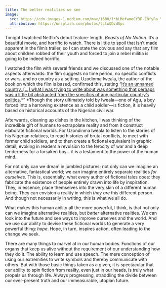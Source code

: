 ```yaml
---
title: The better realities we see
image:
  src: https://cdn-images-1.medium.com/max/1600/1*bLMefwnoCY3F-Z0fyRa_YQ.jpeg
  attribution: https://unsplash.com/photos/lLtwQDzdSpc
---
```


Tonight I watched Netflix’s debut feature-length, *Beasts of No Nation*. It’s a
beautiful movie, and horrific to watch. There is little to spoil that isn’t made
apparent in the film’s trailer, so I can state the obvious and say that any film
about children robbed of their youth and forced to join a rebel militia is going
to be indeed horrific.

I watched the film with several friends and we discussed one of the notable
aspects afterwards: the film suggests no time period, no specific conflicts or
wars, and no country as a setting. Uzodinma Iweala, the author of the book on
which the film is based, confirmed this, stating *“*[It’s an unnamed country.
[…] what I was trying to write about was something that perhaps was a little bit
abstracted from the specifics of any particular country’s
politics.](http://venturesafrica.com/exclusive-interview-with-uzodinma-iweala-author-beasts-of-no-nation/)*”
*Though the story ultimately told by Iweala—one of Agu, a boy forced into a
harrowing existence as a child soldier—is fiction, it is heavily based on
historical accounts of the Nigerian civil war.

Afterwards, cleaning up dishes in the kitchen, I was thinking of the incredible
gift of humans to extrapolate reality and from it construct elaborate fictional
worlds. For Uzondinma Iweala to listen to the stories of his Nigerian relatives,
to read histories of brutal conflicts, to meet with former child soldiers, and
to then create a fictional equivalent in graphic detail, evoking in readers a
revulsion to the ferocity of war and a deep tenderness for a forsaken boy… it is
a testament to the power of the human mind.

For not only can we dream in jumbled pictures; not only can we imagine an
alternative, fantastical world; we can imagine entirely separate realities *for
ourselves*. This is, essentially, what every author of fictional tales does:
they fabricate the existence of people entirely drawn into life by inspiration.
They, in essence, place themselves into the very skin of a different human
being. They can envision a reality in which *they are* this different person.
And though not necessarily in writing, this is what we all do.

What makes this human ability all the more powerful, I think, is that not only
can we imagine alternative realities, but *better* alternative realities. We can
look into the future and see ways to improve ourselves and the world. And we use
our ability to devise these fictional worlds to generate a very powerful thing:
*hope*. Hope, in turn, inspires action, often leading to the change we seek.

There are many things to marvel at in our human bodies. Functions of our organs
that keep us alive without the requirement of our understanding how they do it.
The ability to learn and use speech. The mere conception of using our
extremities to write symbols and thereby communicate with others. But with those
basic things taken as a given, it is spectacular that our ability to spin
fiction from reality, even just in our heads, is truly what propels us through
life. Always progressing, straddling the divide between our ever-present truth
and our immeasurable, utopian future.

